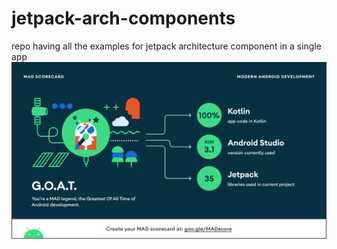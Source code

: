# jetpack-arch-components
repo having all the examples for jetpack architecture component in a single app
![Screenshot](summary.png)
